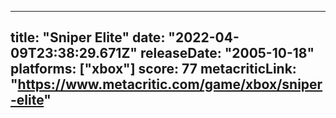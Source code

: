 
---
title: "Sniper Elite"
date: "2022-04-09T23:38:29.671Z"
releaseDate: "2005-10-18"
platforms: ["xbox"]
score: 77
metacriticLink: "https://www.metacritic.com/game/xbox/sniper-elite"
---
